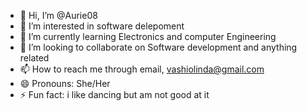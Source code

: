 - 👋 Hi, I’m @Aurie08
- 👀 I’m interested in software delepoment
- 🌱 I’m currently learning Electronics and computer Engineering
- 💞️ I’m looking to collaborate on Software development and anything related
- 📫 How to reach me through email, vashiolinda@gmail.com
- 😄 Pronouns: She/Her
- ⚡ Fun fact: i like dancing but am not good at it

<!---
Aurie08/Aurie08 is a ✨ special ✨ repository because its `README.md` (this file) appears on your GitHub profile.
You can click the Preview link to take a look at your changes.
--->
